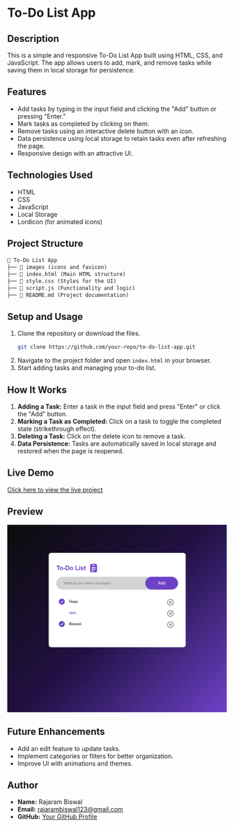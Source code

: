 # To-Do List App

## Description
This is a simple and responsive To-Do List App built using HTML, CSS, and JavaScript. The app allows users to add, mark, and remove tasks while saving them in local storage for persistence.

## Features
- Add tasks by typing in the input field and clicking the "Add" button or pressing "Enter."
- Mark tasks as completed by clicking on them.
- Remove tasks using an interactive delete button with an icon.
- Data persistence using local storage to retain tasks even after refreshing the page.
- Responsive design with an attractive UI.

## Technologies Used
- HTML
- CSS
- JavaScript
- Local Storage
- Lordicon (for animated icons)

## Project Structure
```
📂 To-Do List App
├── 📂 images (icons and favicon)
├── 📜 index.html (Main HTML structure)
├── 📜 style.css (Styles for the UI)
├── 📜 script.js (Functionality and logic)
├── 📜 README.md (Project documentation)
```

## Setup and Usage
1. Clone the repository or download the files.
   ```bash
   git clone https://github.com/your-repo/to-do-list-app.git
   ```
2. Navigate to the project folder and open `index.html` in your browser.
3. Start adding tasks and managing your to-do list.

## How It Works
1. **Adding a Task:** Enter a task in the input field and press "Enter" or click the "Add" button.
2. **Marking a Task as Completed:** Click on a task to toggle the completed state (strikethrough effect).
3. **Deleting a Task:** Click on the delete icon to remove a task.
4. **Data Persistence:** Tasks are automatically saved in local storage and restored when the page is reopened.

## Live Demo
[Click here to view the live project](https://rajaram2003.github.io/JavaScript-1/)

## Preview
![To-Do List Preview](images/image.png)

## Future Enhancements
- Add an edit feature to update tasks.
- Implement categories or filters for better organization.
- Improve UI with animations and themes.

## Author
- **Name:** Rajaram Biswal
- **Email:** rajarambiswal123@gmail.com
- **GitHub:** [Your GitHub Profile](https://github.com/rajaram2003)
